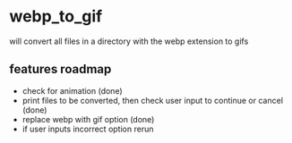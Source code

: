 # webp_to_gif
will convert all files in a directory with the webp extension to gifs

## features roadmap

- check for animation (done)
- print files to be converted, then check user input to continue or cancel (done)
- replace webp with gif option (done)
- if user inputs incorrect option rerun
